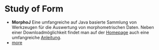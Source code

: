 <!-- TITLE: Data Analysis -->
<!-- SUBTITLE: A quick summary of Data Analysis -->
# Study of Form
* **MorphoJ**
Eine umfangreiche auf Java basierte Sammlung von Werkzeugen für die Auswertung von morphometrischen Daten. Neben einer Downloadmöglichkeit findet man auf der [Homepage](http://www.flywings.org.uk/MorphoJ_page.htm) auch eine umfangreiche [Anleitung](http://www.flywings.org.uk/MorphoJ_guide/frameset.htm?index.htm).
* [more](http://www.botanik.kit.edu/botzell/1639_1820.php)
